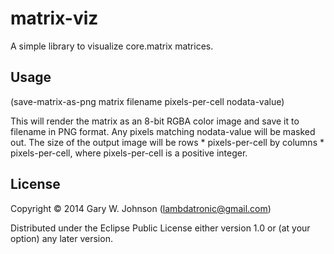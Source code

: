 # matrix-viz

A simple library to visualize core.matrix matrices.

## Usage

(save-matrix-as-png matrix filename pixels-per-cell nodata-value)

This will render the matrix as an 8-bit RGBA color image and save it
to filename in PNG format. Any pixels matching nodata-value will be
masked out. The size of the output image will be rows *
pixels-per-cell by columns * pixels-per-cell, where pixels-per-cell is
a positive integer.

## License

Copyright © 2014 Gary W. Johnson (lambdatronic@gmail.com)

Distributed under the Eclipse Public License either version 1.0 or (at
your option) any later version.
